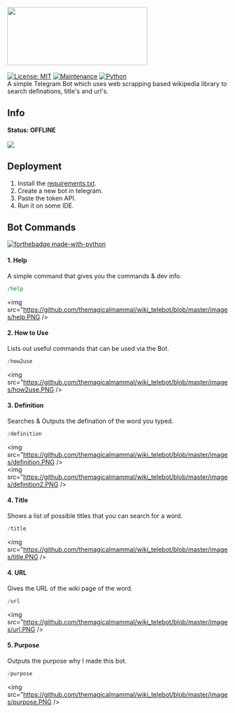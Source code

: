 <img src="https://github.com/themagicalmammal/wikipedia_tele_bot/blob/master/logo.png" width="320" height="133" /> <br><br>
[![License: MIT](https://img.shields.io/badge/License-MIT-yellow.svg)](https://github.com/themagicalmammal/wiki_telebot/blob/master/LICENSE)
[![Maintenance](https://img.shields.io/badge/Maintained%3F-yes-green.svg)](https://github.com/themagicalmammal/wiki_telebot/pulse) 
[![Python](https://camo.githubusercontent.com/1e61764d58b07bfcb596ec4ee836301e8a769bf0703fe79b23fd7964a4b6a61b/68747470733a2f2f696d672e736869656c64732e696f2f707970692f707976657273696f6e732f707974686f6e2d74656c656772616d2d626f742e737667)](https://www.python.org/)<br />
A simple Telegram Bot which uses web scrapping based wikipedia library to search definations, title's and url's.

## Info
**Status: OFFLINE** <br /> <br />
<img src="https://github.com/themagicalmammal/wiki_telebot/blob/master/images/info.PNG" /> <br />

## Deployment
1. Install the [requirements.txt](https://github.com/themagicalmammal/wiki_telebot/blob/master/requirements.txt).
2. Create a new bot in telegram.
3. Paste the token API.
4. Run it on some IDE. <br />

## Bot Commands
[![forthebadge made-with-python](http://ForTheBadge.com/images/badges/made-with-python.svg)](https://github.com/themagicalmammal/wiki_telebot/search?l=python)
#### 1. Help
A simple command that gives you the commands & dev info.
```python
/help
```
<img src="https://github.com/themagicalmammal/wiki_telebot/blob/master/images/help.PNG /> <br />

#### 2. How to Use
Lists out useful commands that can be used via the Bot.
```python
/how2use
```
<img src="https://github.com/themagicalmammal/wiki_telebot/blob/master/images/how2use.PNG /> <br />

#### 3. Definition
Searches & Outputs the defination of the word you typed.
```python
/definition
```
<img src="https://github.com/themagicalmammal/wiki_telebot/blob/master/images/definition.PNG /> <br />
<img src="https://github.com/themagicalmammal/wiki_telebot/blob/master/images/definition2.PNG /> <br />
#### 4. Title
Shows a list of possible titles that you can search for a word.
```python
/title
```
<img src="https://github.com/themagicalmammal/wiki_telebot/blob/master/images/title.PNG /> <br />

#### 4. URL
Gives the URL of the wiki page of the word.
```python
/url
```
<img src="https://github.com/themagicalmammal/wiki_telebot/blob/master/images/url.PNG /> <br />

#### 5. Purpose
Outputs the purpose why I made this bot.
```python
/purpose
```
<img src="https://github.com/themagicalmammal/wiki_telebot/blob/master/images/purpose.PNG /> <br />

